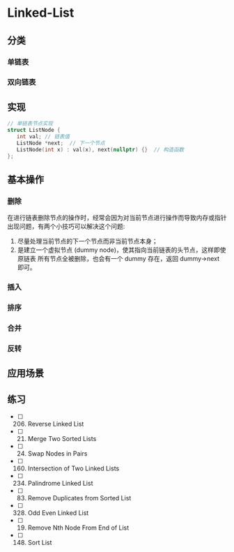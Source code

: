 # Linked-List
## 分类
### 单链表
### 双向链表

## 实现
```cpp
// 单链表节点实现
struct ListNode {
   int val; // 链表值
   ListNode *next;  // 下一个节点
   ListNode(int x) : val(x), next(nullptr) {}  // 构造函数
};
```

## 基本操作
### 删除
在进行链表删除节点的操作时，经常会因为对当前节点进行操作而导致内存或指针出现问题，有两个小技巧可以解决这个问题:
1. 尽量处理当前节点的下一个节点而非当前节点本身；
2. 是建立一个虚拟节点 (dummy node)，使其指向当前链表的头节点，这样即使原链表 所有节点全被删除，也会有一个 dummy 存在，返回 dummy->next 即可。

### 插入
### 排序
### 合并
### 反转


## 应用场景
## 练习
- [ ] 206. Reverse Linked List
- [ ] 21. Merge Two Sorted Lists 
- [ ] 24. Swap Nodes in Pairs 
- [ ] 160. Intersection of Two Linked Lists 
- [ ] 234. Palindrome Linked List
- [ ] 83. Remove Duplicates from Sorted List
- [ ] 328. Odd Even Linked List
- [ ] 19. Remove Nth Node From End of List
- [ ] 148. Sort List
